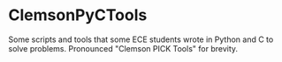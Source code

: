 # ClemsonPyCTools
Some scripts and tools that some ECE students wrote in Python and C to solve problems. Pronounced "Clemson PICK Tools" for brevity.

